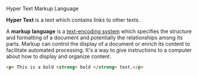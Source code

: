 Hyper Text Markup Language

**Hyper Text** is a text which contains links to other texts.

A **markup** **language** is a [text-encoding system](https://en.wikipedia.org/wiki/Encoding "Encoding") which specifies the structure and formatting of a document and potentially the relationships among its parts. Markup can control the display of a document or enrich its content to facilitate automated processing. It's a way to give instructions to a computer about how to display and organize content.

```HTML
<p> This is a bold <strong> bold </strong> text.</p>
```
